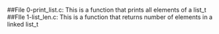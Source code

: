 ##File 0-print_list.c:
 This is a function that prints all elements of a list_t
##FIle 1-list_len.c: 
 This is a function that returns number of elements in a linked list_t
